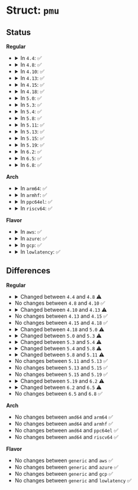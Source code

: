 # Struct: <code>pmu</code>

## Status
<b>Regular</b>
<ul>
<li>
<details>
<summary>In <code>4.4</code>: ✅</summary>

```c
struct pmu {
    struct list_head entry;
    struct module *module;
    struct device *dev;
    const struct attribute_group **attr_groups;
    const char *name;
    int type;
    int capabilities;
    int *pmu_disable_count;
    struct perf_cpu_context *pmu_cpu_context;
    atomic_t exclusive_cnt;
    int task_ctx_nr;
    int hrtimer_interval_ms;
    void (*pmu_enable)(struct pmu *);
    void (*pmu_disable)(struct pmu *);
    int (*event_init)(struct perf_event *);
    void (*event_mapped)(struct perf_event *);
    void (*event_unmapped)(struct perf_event *);
    int (*add)(struct perf_event *, int);
    void (*del)(struct perf_event *, int);
    void (*start)(struct perf_event *, int);
    void (*stop)(struct perf_event *, int);
    void (*read)(struct perf_event *);
    void (*start_txn)(struct pmu *, unsigned int);
    int (*commit_txn)(struct pmu *);
    void (*cancel_txn)(struct pmu *);
    int (*event_idx)(struct perf_event *);
    void (*sched_task)(struct perf_event_context *, bool);
    size_t task_ctx_size;
    u64 (*count)(struct perf_event *);
    void * (*setup_aux)(int, void **, int, bool);
    void (*free_aux)(void *);
    int (*filter_match)(struct perf_event *);
};
```
</details>
</li>
<li>
<details>
<summary>In <code>4.8</code>: ✅</summary>

```c
struct pmu {
    struct list_head entry;
    struct module *module;
    struct device *dev;
    const struct attribute_group **attr_groups;
    const char *name;
    int type;
    int capabilities;
    int *pmu_disable_count;
    struct perf_cpu_context *pmu_cpu_context;
    atomic_t exclusive_cnt;
    int task_ctx_nr;
    int hrtimer_interval_ms;
    unsigned int nr_addr_filters;
    void (*pmu_enable)(struct pmu *);
    void (*pmu_disable)(struct pmu *);
    int (*event_init)(struct perf_event *);
    void (*event_mapped)(struct perf_event *);
    void (*event_unmapped)(struct perf_event *);
    int (*add)(struct perf_event *, int);
    void (*del)(struct perf_event *, int);
    void (*start)(struct perf_event *, int);
    void (*stop)(struct perf_event *, int);
    void (*read)(struct perf_event *);
    void (*start_txn)(struct pmu *, unsigned int);
    int (*commit_txn)(struct pmu *);
    void (*cancel_txn)(struct pmu *);
    int (*event_idx)(struct perf_event *);
    void (*sched_task)(struct perf_event_context *, bool);
    size_t task_ctx_size;
    u64 (*count)(struct perf_event *);
    void * (*setup_aux)(int, void **, int, bool);
    void (*free_aux)(void *);
    int (*addr_filters_validate)(struct list_head *);
    void (*addr_filters_sync)(struct perf_event *);
    int (*filter_match)(struct perf_event *);
};
```
</details>
</li>
<li>
<details>
<summary>In <code>4.10</code>: ✅</summary>

```c
struct pmu {
    struct list_head entry;
    struct module *module;
    struct device *dev;
    const struct attribute_group **attr_groups;
    const char *name;
    int type;
    int capabilities;
    int *pmu_disable_count;
    struct perf_cpu_context *pmu_cpu_context;
    atomic_t exclusive_cnt;
    int task_ctx_nr;
    int hrtimer_interval_ms;
    unsigned int nr_addr_filters;
    void (*pmu_enable)(struct pmu *);
    void (*pmu_disable)(struct pmu *);
    int (*event_init)(struct perf_event *);
    void (*event_mapped)(struct perf_event *);
    void (*event_unmapped)(struct perf_event *);
    int (*add)(struct perf_event *, int);
    void (*del)(struct perf_event *, int);
    void (*start)(struct perf_event *, int);
    void (*stop)(struct perf_event *, int);
    void (*read)(struct perf_event *);
    void (*start_txn)(struct pmu *, unsigned int);
    int (*commit_txn)(struct pmu *);
    void (*cancel_txn)(struct pmu *);
    int (*event_idx)(struct perf_event *);
    void (*sched_task)(struct perf_event_context *, bool);
    size_t task_ctx_size;
    u64 (*count)(struct perf_event *);
    void * (*setup_aux)(int, void **, int, bool);
    void (*free_aux)(void *);
    int (*addr_filters_validate)(struct list_head *);
    void (*addr_filters_sync)(struct perf_event *);
    int (*filter_match)(struct perf_event *);
};
```
</details>
</li>
<li>
<details>
<summary>In <code>4.13</code>: ✅</summary>

```c
struct pmu {
    struct list_head entry;
    struct module *module;
    struct device *dev;
    const struct attribute_group **attr_groups;
    const char *name;
    int type;
    int capabilities;
    int *pmu_disable_count;
    struct perf_cpu_context *pmu_cpu_context;
    atomic_t exclusive_cnt;
    int task_ctx_nr;
    int hrtimer_interval_ms;
    unsigned int nr_addr_filters;
    void (*pmu_enable)(struct pmu *);
    void (*pmu_disable)(struct pmu *);
    int (*event_init)(struct perf_event *);
    void (*event_mapped)(struct perf_event *, struct mm_struct *);
    void (*event_unmapped)(struct perf_event *, struct mm_struct *);
    int (*add)(struct perf_event *, int);
    void (*del)(struct perf_event *, int);
    void (*start)(struct perf_event *, int);
    void (*stop)(struct perf_event *, int);
    void (*read)(struct perf_event *);
    void (*start_txn)(struct pmu *, unsigned int);
    int (*commit_txn)(struct pmu *);
    void (*cancel_txn)(struct pmu *);
    int (*event_idx)(struct perf_event *);
    void (*sched_task)(struct perf_event_context *, bool);
    size_t task_ctx_size;
    void * (*setup_aux)(int, void **, int, bool);
    void (*free_aux)(void *);
    int (*addr_filters_validate)(struct list_head *);
    void (*addr_filters_sync)(struct perf_event *);
    int (*filter_match)(struct perf_event *);
};
```
</details>
</li>
<li>
<details>
<summary>In <code>4.15</code>: ✅</summary>

```c
struct pmu {
    struct list_head entry;
    struct module *module;
    struct device *dev;
    const struct attribute_group **attr_groups;
    const char *name;
    int type;
    int capabilities;
    int *pmu_disable_count;
    struct perf_cpu_context *pmu_cpu_context;
    atomic_t exclusive_cnt;
    int task_ctx_nr;
    int hrtimer_interval_ms;
    unsigned int nr_addr_filters;
    void (*pmu_enable)(struct pmu *);
    void (*pmu_disable)(struct pmu *);
    int (*event_init)(struct perf_event *);
    void (*event_mapped)(struct perf_event *, struct mm_struct *);
    void (*event_unmapped)(struct perf_event *, struct mm_struct *);
    int (*add)(struct perf_event *, int);
    void (*del)(struct perf_event *, int);
    void (*start)(struct perf_event *, int);
    void (*stop)(struct perf_event *, int);
    void (*read)(struct perf_event *);
    void (*start_txn)(struct pmu *, unsigned int);
    int (*commit_txn)(struct pmu *);
    void (*cancel_txn)(struct pmu *);
    int (*event_idx)(struct perf_event *);
    void (*sched_task)(struct perf_event_context *, bool);
    size_t task_ctx_size;
    void * (*setup_aux)(int, void **, int, bool);
    void (*free_aux)(void *);
    int (*addr_filters_validate)(struct list_head *);
    void (*addr_filters_sync)(struct perf_event *);
    int (*filter_match)(struct perf_event *);
};
```
</details>
</li>
<li>
<details>
<summary>In <code>4.18</code>: ✅</summary>

```c
struct pmu {
    struct list_head entry;
    struct module *module;
    struct device *dev;
    const struct attribute_group **attr_groups;
    const char *name;
    int type;
    int capabilities;
    int *pmu_disable_count;
    struct perf_cpu_context *pmu_cpu_context;
    atomic_t exclusive_cnt;
    int task_ctx_nr;
    int hrtimer_interval_ms;
    unsigned int nr_addr_filters;
    void (*pmu_enable)(struct pmu *);
    void (*pmu_disable)(struct pmu *);
    int (*event_init)(struct perf_event *);
    void (*event_mapped)(struct perf_event *, struct mm_struct *);
    void (*event_unmapped)(struct perf_event *, struct mm_struct *);
    int (*add)(struct perf_event *, int);
    void (*del)(struct perf_event *, int);
    void (*start)(struct perf_event *, int);
    void (*stop)(struct perf_event *, int);
    void (*read)(struct perf_event *);
    void (*start_txn)(struct pmu *, unsigned int);
    int (*commit_txn)(struct pmu *);
    void (*cancel_txn)(struct pmu *);
    int (*event_idx)(struct perf_event *);
    void (*sched_task)(struct perf_event_context *, bool);
    size_t task_ctx_size;
    void * (*setup_aux)(int, void **, int, bool);
    void (*free_aux)(void *);
    int (*addr_filters_validate)(struct list_head *);
    void (*addr_filters_sync)(struct perf_event *);
    int (*filter_match)(struct perf_event *);
};
```
</details>
</li>
<li>
<details>
<summary>In <code>5.0</code>: ✅</summary>

```c
struct pmu {
    struct list_head entry;
    struct module *module;
    struct device *dev;
    const struct attribute_group **attr_groups;
    const char *name;
    int type;
    int capabilities;
    int *pmu_disable_count;
    struct perf_cpu_context *pmu_cpu_context;
    atomic_t exclusive_cnt;
    int task_ctx_nr;
    int hrtimer_interval_ms;
    unsigned int nr_addr_filters;
    void (*pmu_enable)(struct pmu *);
    void (*pmu_disable)(struct pmu *);
    int (*event_init)(struct perf_event *);
    void (*event_mapped)(struct perf_event *, struct mm_struct *);
    void (*event_unmapped)(struct perf_event *, struct mm_struct *);
    int (*add)(struct perf_event *, int);
    void (*del)(struct perf_event *, int);
    void (*start)(struct perf_event *, int);
    void (*stop)(struct perf_event *, int);
    void (*read)(struct perf_event *);
    void (*start_txn)(struct pmu *, unsigned int);
    int (*commit_txn)(struct pmu *);
    void (*cancel_txn)(struct pmu *);
    int (*event_idx)(struct perf_event *);
    void (*sched_task)(struct perf_event_context *, bool);
    size_t task_ctx_size;
    void * (*setup_aux)(int, void **, int, bool);
    void (*free_aux)(void *);
    int (*addr_filters_validate)(struct list_head *);
    void (*addr_filters_sync)(struct perf_event *);
    int (*filter_match)(struct perf_event *);
    int (*check_period)(struct perf_event *, u64);
};
```
</details>
</li>
<li>
<details>
<summary>In <code>5.3</code>: ✅</summary>

```c
struct pmu {
    struct list_head entry;
    struct module *module;
    struct device *dev;
    const struct attribute_group **attr_groups;
    const struct attribute_group **attr_update;
    const char *name;
    int type;
    int capabilities;
    int *pmu_disable_count;
    struct perf_cpu_context *pmu_cpu_context;
    atomic_t exclusive_cnt;
    int task_ctx_nr;
    int hrtimer_interval_ms;
    unsigned int nr_addr_filters;
    void (*pmu_enable)(struct pmu *);
    void (*pmu_disable)(struct pmu *);
    int (*event_init)(struct perf_event *);
    void (*event_mapped)(struct perf_event *, struct mm_struct *);
    void (*event_unmapped)(struct perf_event *, struct mm_struct *);
    int (*add)(struct perf_event *, int);
    void (*del)(struct perf_event *, int);
    void (*start)(struct perf_event *, int);
    void (*stop)(struct perf_event *, int);
    void (*read)(struct perf_event *);
    void (*start_txn)(struct pmu *, unsigned int);
    int (*commit_txn)(struct pmu *);
    void (*cancel_txn)(struct pmu *);
    int (*event_idx)(struct perf_event *);
    void (*sched_task)(struct perf_event_context *, bool);
    size_t task_ctx_size;
    void * (*setup_aux)(struct perf_event *, void **, int, bool);
    void (*free_aux)(void *);
    int (*addr_filters_validate)(struct list_head *);
    void (*addr_filters_sync)(struct perf_event *);
    int (*filter_match)(struct perf_event *);
    int (*check_period)(struct perf_event *, u64);
};
```
</details>
</li>
<li>
<details>
<summary>In <code>5.4</code>: ✅</summary>

```c
struct pmu {
    struct list_head entry;
    struct module *module;
    struct device *dev;
    const struct attribute_group **attr_groups;
    const struct attribute_group **attr_update;
    const char *name;
    int type;
    int capabilities;
    int *pmu_disable_count;
    struct perf_cpu_context *pmu_cpu_context;
    atomic_t exclusive_cnt;
    int task_ctx_nr;
    int hrtimer_interval_ms;
    unsigned int nr_addr_filters;
    void (*pmu_enable)(struct pmu *);
    void (*pmu_disable)(struct pmu *);
    int (*event_init)(struct perf_event *);
    void (*event_mapped)(struct perf_event *, struct mm_struct *);
    void (*event_unmapped)(struct perf_event *, struct mm_struct *);
    int (*add)(struct perf_event *, int);
    void (*del)(struct perf_event *, int);
    void (*start)(struct perf_event *, int);
    void (*stop)(struct perf_event *, int);
    void (*read)(struct perf_event *);
    void (*start_txn)(struct pmu *, unsigned int);
    int (*commit_txn)(struct pmu *);
    void (*cancel_txn)(struct pmu *);
    int (*event_idx)(struct perf_event *);
    void (*sched_task)(struct perf_event_context *, bool);
    size_t task_ctx_size;
    void * (*setup_aux)(struct perf_event *, void **, int, bool);
    void (*free_aux)(void *);
    int (*addr_filters_validate)(struct list_head *);
    void (*addr_filters_sync)(struct perf_event *);
    int (*aux_output_match)(struct perf_event *);
    int (*filter_match)(struct perf_event *);
    int (*check_period)(struct perf_event *, u64);
};
```
</details>
</li>
<li>
<details>
<summary>In <code>5.8</code>: ✅</summary>

```c
struct pmu {
    struct list_head entry;
    struct module *module;
    struct device *dev;
    const struct attribute_group **attr_groups;
    const struct attribute_group **attr_update;
    const char *name;
    int type;
    int capabilities;
    int *pmu_disable_count;
    struct perf_cpu_context *pmu_cpu_context;
    atomic_t exclusive_cnt;
    int task_ctx_nr;
    int hrtimer_interval_ms;
    unsigned int nr_addr_filters;
    void (*pmu_enable)(struct pmu *);
    void (*pmu_disable)(struct pmu *);
    int (*event_init)(struct perf_event *);
    void (*event_mapped)(struct perf_event *, struct mm_struct *);
    void (*event_unmapped)(struct perf_event *, struct mm_struct *);
    int (*add)(struct perf_event *, int);
    void (*del)(struct perf_event *, int);
    void (*start)(struct perf_event *, int);
    void (*stop)(struct perf_event *, int);
    void (*read)(struct perf_event *);
    void (*start_txn)(struct pmu *, unsigned int);
    int (*commit_txn)(struct pmu *);
    void (*cancel_txn)(struct pmu *);
    int (*event_idx)(struct perf_event *);
    void (*sched_task)(struct perf_event_context *, bool);
    size_t task_ctx_size;
    void (*swap_task_ctx)(struct perf_event_context *, struct perf_event_context *);
    void * (*setup_aux)(struct perf_event *, void **, int, bool);
    void (*free_aux)(void *);
    long int (*snapshot_aux)(struct perf_event *, struct perf_output_handle *, long unsigned int);
    int (*addr_filters_validate)(struct list_head *);
    void (*addr_filters_sync)(struct perf_event *);
    int (*aux_output_match)(struct perf_event *);
    int (*filter_match)(struct perf_event *);
    int (*check_period)(struct perf_event *, u64);
};
```
</details>
</li>
<li>
<details>
<summary>In <code>5.11</code>: ✅</summary>

```c
struct pmu {
    struct list_head entry;
    struct module *module;
    struct device *dev;
    const struct attribute_group **attr_groups;
    const struct attribute_group **attr_update;
    const char *name;
    int type;
    int capabilities;
    int *pmu_disable_count;
    struct perf_cpu_context *pmu_cpu_context;
    atomic_t exclusive_cnt;
    int task_ctx_nr;
    int hrtimer_interval_ms;
    unsigned int nr_addr_filters;
    void (*pmu_enable)(struct pmu *);
    void (*pmu_disable)(struct pmu *);
    int (*event_init)(struct perf_event *);
    void (*event_mapped)(struct perf_event *, struct mm_struct *);
    void (*event_unmapped)(struct perf_event *, struct mm_struct *);
    int (*add)(struct perf_event *, int);
    void (*del)(struct perf_event *, int);
    void (*start)(struct perf_event *, int);
    void (*stop)(struct perf_event *, int);
    void (*read)(struct perf_event *);
    void (*start_txn)(struct pmu *, unsigned int);
    int (*commit_txn)(struct pmu *);
    void (*cancel_txn)(struct pmu *);
    int (*event_idx)(struct perf_event *);
    void (*sched_task)(struct perf_event_context *, bool);
    struct kmem_cache *task_ctx_cache;
    void (*swap_task_ctx)(struct perf_event_context *, struct perf_event_context *);
    void * (*setup_aux)(struct perf_event *, void **, int, bool);
    void (*free_aux)(void *);
    long int (*snapshot_aux)(struct perf_event *, struct perf_output_handle *, long unsigned int);
    int (*addr_filters_validate)(struct list_head *);
    void (*addr_filters_sync)(struct perf_event *);
    int (*aux_output_match)(struct perf_event *);
    int (*filter_match)(struct perf_event *);
    int (*check_period)(struct perf_event *, u64);
};
```
</details>
</li>
<li>
<details>
<summary>In <code>5.13</code>: ✅</summary>

```c
struct pmu {
    struct list_head entry;
    struct module *module;
    struct device *dev;
    const struct attribute_group **attr_groups;
    const struct attribute_group **attr_update;
    const char *name;
    int type;
    int capabilities;
    int *pmu_disable_count;
    struct perf_cpu_context *pmu_cpu_context;
    atomic_t exclusive_cnt;
    int task_ctx_nr;
    int hrtimer_interval_ms;
    unsigned int nr_addr_filters;
    void (*pmu_enable)(struct pmu *);
    void (*pmu_disable)(struct pmu *);
    int (*event_init)(struct perf_event *);
    void (*event_mapped)(struct perf_event *, struct mm_struct *);
    void (*event_unmapped)(struct perf_event *, struct mm_struct *);
    int (*add)(struct perf_event *, int);
    void (*del)(struct perf_event *, int);
    void (*start)(struct perf_event *, int);
    void (*stop)(struct perf_event *, int);
    void (*read)(struct perf_event *);
    void (*start_txn)(struct pmu *, unsigned int);
    int (*commit_txn)(struct pmu *);
    void (*cancel_txn)(struct pmu *);
    int (*event_idx)(struct perf_event *);
    void (*sched_task)(struct perf_event_context *, bool);
    struct kmem_cache *task_ctx_cache;
    void (*swap_task_ctx)(struct perf_event_context *, struct perf_event_context *);
    void * (*setup_aux)(struct perf_event *, void **, int, bool);
    void (*free_aux)(void *);
    long int (*snapshot_aux)(struct perf_event *, struct perf_output_handle *, long unsigned int);
    int (*addr_filters_validate)(struct list_head *);
    void (*addr_filters_sync)(struct perf_event *);
    int (*aux_output_match)(struct perf_event *);
    int (*filter_match)(struct perf_event *);
    int (*check_period)(struct perf_event *, u64);
};
```
</details>
</li>
<li>
<details>
<summary>In <code>5.15</code>: ✅</summary>

```c
struct pmu {
    struct list_head entry;
    struct module *module;
    struct device *dev;
    const struct attribute_group **attr_groups;
    const struct attribute_group **attr_update;
    const char *name;
    int type;
    int capabilities;
    int *pmu_disable_count;
    struct perf_cpu_context *pmu_cpu_context;
    atomic_t exclusive_cnt;
    int task_ctx_nr;
    int hrtimer_interval_ms;
    unsigned int nr_addr_filters;
    void (*pmu_enable)(struct pmu *);
    void (*pmu_disable)(struct pmu *);
    int (*event_init)(struct perf_event *);
    void (*event_mapped)(struct perf_event *, struct mm_struct *);
    void (*event_unmapped)(struct perf_event *, struct mm_struct *);
    int (*add)(struct perf_event *, int);
    void (*del)(struct perf_event *, int);
    void (*start)(struct perf_event *, int);
    void (*stop)(struct perf_event *, int);
    void (*read)(struct perf_event *);
    void (*start_txn)(struct pmu *, unsigned int);
    int (*commit_txn)(struct pmu *);
    void (*cancel_txn)(struct pmu *);
    int (*event_idx)(struct perf_event *);
    void (*sched_task)(struct perf_event_context *, bool);
    struct kmem_cache *task_ctx_cache;
    void (*swap_task_ctx)(struct perf_event_context *, struct perf_event_context *);
    void * (*setup_aux)(struct perf_event *, void **, int, bool);
    void (*free_aux)(void *);
    long int (*snapshot_aux)(struct perf_event *, struct perf_output_handle *, long unsigned int);
    int (*addr_filters_validate)(struct list_head *);
    void (*addr_filters_sync)(struct perf_event *);
    int (*aux_output_match)(struct perf_event *);
    int (*filter_match)(struct perf_event *);
    int (*check_period)(struct perf_event *, u64);
};
```
</details>
</li>
<li>
<details>
<summary>In <code>5.19</code>: ✅</summary>

```c
struct pmu {
    struct list_head entry;
    struct module *module;
    struct device *dev;
    const struct attribute_group **attr_groups;
    const struct attribute_group **attr_update;
    const char *name;
    int type;
    int capabilities;
    int *pmu_disable_count;
    struct perf_cpu_context *pmu_cpu_context;
    atomic_t exclusive_cnt;
    int task_ctx_nr;
    int hrtimer_interval_ms;
    unsigned int nr_addr_filters;
    void (*pmu_enable)(struct pmu *);
    void (*pmu_disable)(struct pmu *);
    int (*event_init)(struct perf_event *);
    void (*event_mapped)(struct perf_event *, struct mm_struct *);
    void (*event_unmapped)(struct perf_event *, struct mm_struct *);
    int (*add)(struct perf_event *, int);
    void (*del)(struct perf_event *, int);
    void (*start)(struct perf_event *, int);
    void (*stop)(struct perf_event *, int);
    void (*read)(struct perf_event *);
    void (*start_txn)(struct pmu *, unsigned int);
    int (*commit_txn)(struct pmu *);
    void (*cancel_txn)(struct pmu *);
    int (*event_idx)(struct perf_event *);
    void (*sched_task)(struct perf_event_context *, bool);
    struct kmem_cache *task_ctx_cache;
    void (*swap_task_ctx)(struct perf_event_context *, struct perf_event_context *);
    void * (*setup_aux)(struct perf_event *, void **, int, bool);
    void (*free_aux)(void *);
    long int (*snapshot_aux)(struct perf_event *, struct perf_output_handle *, long unsigned int);
    int (*addr_filters_validate)(struct list_head *);
    void (*addr_filters_sync)(struct perf_event *);
    int (*aux_output_match)(struct perf_event *);
    int (*filter_match)(struct perf_event *);
    int (*check_period)(struct perf_event *, u64);
};
```
</details>
</li>
<li>
<details>
<summary>In <code>6.2</code>: ✅</summary>

```c
struct pmu {
    struct list_head entry;
    struct module *module;
    struct device *dev;
    const struct attribute_group **attr_groups;
    const struct attribute_group **attr_update;
    const char *name;
    int type;
    int capabilities;
    int *pmu_disable_count;
    struct perf_cpu_pmu_context *cpu_pmu_context;
    atomic_t exclusive_cnt;
    int task_ctx_nr;
    int hrtimer_interval_ms;
    unsigned int nr_addr_filters;
    void (*pmu_enable)(struct pmu *);
    void (*pmu_disable)(struct pmu *);
    int (*event_init)(struct perf_event *);
    void (*event_mapped)(struct perf_event *, struct mm_struct *);
    void (*event_unmapped)(struct perf_event *, struct mm_struct *);
    int (*add)(struct perf_event *, int);
    void (*del)(struct perf_event *, int);
    void (*start)(struct perf_event *, int);
    void (*stop)(struct perf_event *, int);
    void (*read)(struct perf_event *);
    void (*start_txn)(struct pmu *, unsigned int);
    int (*commit_txn)(struct pmu *);
    void (*cancel_txn)(struct pmu *);
    int (*event_idx)(struct perf_event *);
    void (*sched_task)(struct perf_event_pmu_context *, bool);
    struct kmem_cache *task_ctx_cache;
    void (*swap_task_ctx)(struct perf_event_pmu_context *, struct perf_event_pmu_context *);
    void * (*setup_aux)(struct perf_event *, void **, int, bool);
    void (*free_aux)(void *);
    long int (*snapshot_aux)(struct perf_event *, struct perf_output_handle *, long unsigned int);
    int (*addr_filters_validate)(struct list_head *);
    void (*addr_filters_sync)(struct perf_event *);
    int (*aux_output_match)(struct perf_event *);
    bool (*filter)(struct pmu *, int);
    int (*check_period)(struct perf_event *, u64);
};
```
</details>
</li>
<li>
<details>
<summary>In <code>6.5</code>: ✅</summary>

```c
struct pmu {
    struct list_head entry;
    struct module *module;
    struct device *dev;
    struct device *parent;
    const struct attribute_group **attr_groups;
    const struct attribute_group **attr_update;
    const char *name;
    int type;
    int capabilities;
    int *pmu_disable_count;
    struct perf_cpu_pmu_context *cpu_pmu_context;
    atomic_t exclusive_cnt;
    int task_ctx_nr;
    int hrtimer_interval_ms;
    unsigned int nr_addr_filters;
    void (*pmu_enable)(struct pmu *);
    void (*pmu_disable)(struct pmu *);
    int (*event_init)(struct perf_event *);
    void (*event_mapped)(struct perf_event *, struct mm_struct *);
    void (*event_unmapped)(struct perf_event *, struct mm_struct *);
    int (*add)(struct perf_event *, int);
    void (*del)(struct perf_event *, int);
    void (*start)(struct perf_event *, int);
    void (*stop)(struct perf_event *, int);
    void (*read)(struct perf_event *);
    void (*start_txn)(struct pmu *, unsigned int);
    int (*commit_txn)(struct pmu *);
    void (*cancel_txn)(struct pmu *);
    int (*event_idx)(struct perf_event *);
    void (*sched_task)(struct perf_event_pmu_context *, bool);
    struct kmem_cache *task_ctx_cache;
    void (*swap_task_ctx)(struct perf_event_pmu_context *, struct perf_event_pmu_context *);
    void * (*setup_aux)(struct perf_event *, void **, int, bool);
    void (*free_aux)(void *);
    long int (*snapshot_aux)(struct perf_event *, struct perf_output_handle *, long unsigned int);
    int (*addr_filters_validate)(struct list_head *);
    void (*addr_filters_sync)(struct perf_event *);
    int (*aux_output_match)(struct perf_event *);
    bool (*filter)(struct pmu *, int);
    int (*check_period)(struct perf_event *, u64);
};
```
</details>
</li>
<li>
<details>
<summary>In <code>6.8</code>: ✅</summary>

```c
struct pmu {
    struct list_head entry;
    struct module *module;
    struct device *dev;
    struct device *parent;
    const struct attribute_group **attr_groups;
    const struct attribute_group **attr_update;
    const char *name;
    int type;
    int capabilities;
    int *pmu_disable_count;
    struct perf_cpu_pmu_context *cpu_pmu_context;
    atomic_t exclusive_cnt;
    int task_ctx_nr;
    int hrtimer_interval_ms;
    unsigned int nr_addr_filters;
    void (*pmu_enable)(struct pmu *);
    void (*pmu_disable)(struct pmu *);
    int (*event_init)(struct perf_event *);
    void (*event_mapped)(struct perf_event *, struct mm_struct *);
    void (*event_unmapped)(struct perf_event *, struct mm_struct *);
    int (*add)(struct perf_event *, int);
    void (*del)(struct perf_event *, int);
    void (*start)(struct perf_event *, int);
    void (*stop)(struct perf_event *, int);
    void (*read)(struct perf_event *);
    void (*start_txn)(struct pmu *, unsigned int);
    int (*commit_txn)(struct pmu *);
    void (*cancel_txn)(struct pmu *);
    int (*event_idx)(struct perf_event *);
    void (*sched_task)(struct perf_event_pmu_context *, bool);
    struct kmem_cache *task_ctx_cache;
    void (*swap_task_ctx)(struct perf_event_pmu_context *, struct perf_event_pmu_context *);
    void * (*setup_aux)(struct perf_event *, void **, int, bool);
    void (*free_aux)(void *);
    long int (*snapshot_aux)(struct perf_event *, struct perf_output_handle *, long unsigned int);
    int (*addr_filters_validate)(struct list_head *);
    void (*addr_filters_sync)(struct perf_event *);
    int (*aux_output_match)(struct perf_event *);
    bool (*filter)(struct pmu *, int);
    int (*check_period)(struct perf_event *, u64);
};
```
</details>
</li>
</ul>
<b>Arch</b>
<ul>
<li>
<details>
<summary>In <code>arm64</code>: ✅</summary>

```c
struct pmu {
    struct list_head entry;
    struct module *module;
    struct device *dev;
    const struct attribute_group **attr_groups;
    const struct attribute_group **attr_update;
    const char *name;
    int type;
    int capabilities;
    int *pmu_disable_count;
    struct perf_cpu_context *pmu_cpu_context;
    atomic_t exclusive_cnt;
    int task_ctx_nr;
    int hrtimer_interval_ms;
    unsigned int nr_addr_filters;
    void (*pmu_enable)(struct pmu *);
    void (*pmu_disable)(struct pmu *);
    int (*event_init)(struct perf_event *);
    void (*event_mapped)(struct perf_event *, struct mm_struct *);
    void (*event_unmapped)(struct perf_event *, struct mm_struct *);
    int (*add)(struct perf_event *, int);
    void (*del)(struct perf_event *, int);
    void (*start)(struct perf_event *, int);
    void (*stop)(struct perf_event *, int);
    void (*read)(struct perf_event *);
    void (*start_txn)(struct pmu *, unsigned int);
    int (*commit_txn)(struct pmu *);
    void (*cancel_txn)(struct pmu *);
    int (*event_idx)(struct perf_event *);
    void (*sched_task)(struct perf_event_context *, bool);
    size_t task_ctx_size;
    void * (*setup_aux)(struct perf_event *, void **, int, bool);
    void (*free_aux)(void *);
    int (*addr_filters_validate)(struct list_head *);
    void (*addr_filters_sync)(struct perf_event *);
    int (*aux_output_match)(struct perf_event *);
    int (*filter_match)(struct perf_event *);
    int (*check_period)(struct perf_event *, u64);
};
```
</details>
</li>
<li>
<details>
<summary>In <code>armhf</code>: ✅</summary>

```c
struct pmu {
    struct list_head entry;
    struct module *module;
    struct device *dev;
    const struct attribute_group **attr_groups;
    const struct attribute_group **attr_update;
    const char *name;
    int type;
    int capabilities;
    int *pmu_disable_count;
    struct perf_cpu_context *pmu_cpu_context;
    atomic_t exclusive_cnt;
    int task_ctx_nr;
    int hrtimer_interval_ms;
    unsigned int nr_addr_filters;
    void (*pmu_enable)(struct pmu *);
    void (*pmu_disable)(struct pmu *);
    int (*event_init)(struct perf_event *);
    void (*event_mapped)(struct perf_event *, struct mm_struct *);
    void (*event_unmapped)(struct perf_event *, struct mm_struct *);
    int (*add)(struct perf_event *, int);
    void (*del)(struct perf_event *, int);
    void (*start)(struct perf_event *, int);
    void (*stop)(struct perf_event *, int);
    void (*read)(struct perf_event *);
    void (*start_txn)(struct pmu *, unsigned int);
    int (*commit_txn)(struct pmu *);
    void (*cancel_txn)(struct pmu *);
    int (*event_idx)(struct perf_event *);
    void (*sched_task)(struct perf_event_context *, bool);
    size_t task_ctx_size;
    void * (*setup_aux)(struct perf_event *, void **, int, bool);
    void (*free_aux)(void *);
    int (*addr_filters_validate)(struct list_head *);
    void (*addr_filters_sync)(struct perf_event *);
    int (*aux_output_match)(struct perf_event *);
    int (*filter_match)(struct perf_event *);
    int (*check_period)(struct perf_event *, u64);
};
```
</details>
</li>
<li>
<details>
<summary>In <code>ppc64el</code>: ✅</summary>

```c
struct pmu {
    struct list_head entry;
    struct module *module;
    struct device *dev;
    const struct attribute_group **attr_groups;
    const struct attribute_group **attr_update;
    const char *name;
    int type;
    int capabilities;
    int *pmu_disable_count;
    struct perf_cpu_context *pmu_cpu_context;
    atomic_t exclusive_cnt;
    int task_ctx_nr;
    int hrtimer_interval_ms;
    unsigned int nr_addr_filters;
    void (*pmu_enable)(struct pmu *);
    void (*pmu_disable)(struct pmu *);
    int (*event_init)(struct perf_event *);
    void (*event_mapped)(struct perf_event *, struct mm_struct *);
    void (*event_unmapped)(struct perf_event *, struct mm_struct *);
    int (*add)(struct perf_event *, int);
    void (*del)(struct perf_event *, int);
    void (*start)(struct perf_event *, int);
    void (*stop)(struct perf_event *, int);
    void (*read)(struct perf_event *);
    void (*start_txn)(struct pmu *, unsigned int);
    int (*commit_txn)(struct pmu *);
    void (*cancel_txn)(struct pmu *);
    int (*event_idx)(struct perf_event *);
    void (*sched_task)(struct perf_event_context *, bool);
    size_t task_ctx_size;
    void * (*setup_aux)(struct perf_event *, void **, int, bool);
    void (*free_aux)(void *);
    int (*addr_filters_validate)(struct list_head *);
    void (*addr_filters_sync)(struct perf_event *);
    int (*aux_output_match)(struct perf_event *);
    int (*filter_match)(struct perf_event *);
    int (*check_period)(struct perf_event *, u64);
};
```
</details>
</li>
<li>
<details>
<summary>In <code>riscv64</code>: ✅</summary>

```c
struct pmu {
    struct list_head entry;
    struct module *module;
    struct device *dev;
    const struct attribute_group **attr_groups;
    const struct attribute_group **attr_update;
    const char *name;
    int type;
    int capabilities;
    int *pmu_disable_count;
    struct perf_cpu_context *pmu_cpu_context;
    atomic_t exclusive_cnt;
    int task_ctx_nr;
    int hrtimer_interval_ms;
    unsigned int nr_addr_filters;
    void (*pmu_enable)(struct pmu *);
    void (*pmu_disable)(struct pmu *);
    int (*event_init)(struct perf_event *);
    void (*event_mapped)(struct perf_event *, struct mm_struct *);
    void (*event_unmapped)(struct perf_event *, struct mm_struct *);
    int (*add)(struct perf_event *, int);
    void (*del)(struct perf_event *, int);
    void (*start)(struct perf_event *, int);
    void (*stop)(struct perf_event *, int);
    void (*read)(struct perf_event *);
    void (*start_txn)(struct pmu *, unsigned int);
    int (*commit_txn)(struct pmu *);
    void (*cancel_txn)(struct pmu *);
    int (*event_idx)(struct perf_event *);
    void (*sched_task)(struct perf_event_context *, bool);
    size_t task_ctx_size;
    void * (*setup_aux)(struct perf_event *, void **, int, bool);
    void (*free_aux)(void *);
    int (*addr_filters_validate)(struct list_head *);
    void (*addr_filters_sync)(struct perf_event *);
    int (*aux_output_match)(struct perf_event *);
    int (*filter_match)(struct perf_event *);
    int (*check_period)(struct perf_event *, u64);
};
```
</details>
</li>
</ul>
<b>Flavor</b>
<ul>
<li>
<details>
<summary>In <code>aws</code>: ✅</summary>

```c
struct pmu {
    struct list_head entry;
    struct module *module;
    struct device *dev;
    const struct attribute_group **attr_groups;
    const struct attribute_group **attr_update;
    const char *name;
    int type;
    int capabilities;
    int *pmu_disable_count;
    struct perf_cpu_context *pmu_cpu_context;
    atomic_t exclusive_cnt;
    int task_ctx_nr;
    int hrtimer_interval_ms;
    unsigned int nr_addr_filters;
    void (*pmu_enable)(struct pmu *);
    void (*pmu_disable)(struct pmu *);
    int (*event_init)(struct perf_event *);
    void (*event_mapped)(struct perf_event *, struct mm_struct *);
    void (*event_unmapped)(struct perf_event *, struct mm_struct *);
    int (*add)(struct perf_event *, int);
    void (*del)(struct perf_event *, int);
    void (*start)(struct perf_event *, int);
    void (*stop)(struct perf_event *, int);
    void (*read)(struct perf_event *);
    void (*start_txn)(struct pmu *, unsigned int);
    int (*commit_txn)(struct pmu *);
    void (*cancel_txn)(struct pmu *);
    int (*event_idx)(struct perf_event *);
    void (*sched_task)(struct perf_event_context *, bool);
    size_t task_ctx_size;
    void * (*setup_aux)(struct perf_event *, void **, int, bool);
    void (*free_aux)(void *);
    int (*addr_filters_validate)(struct list_head *);
    void (*addr_filters_sync)(struct perf_event *);
    int (*aux_output_match)(struct perf_event *);
    int (*filter_match)(struct perf_event *);
    int (*check_period)(struct perf_event *, u64);
};
```
</details>
</li>
<li>
<details>
<summary>In <code>azure</code>: ✅</summary>

```c
struct pmu {
    struct list_head entry;
    struct module *module;
    struct device *dev;
    const struct attribute_group **attr_groups;
    const struct attribute_group **attr_update;
    const char *name;
    int type;
    int capabilities;
    int *pmu_disable_count;
    struct perf_cpu_context *pmu_cpu_context;
    atomic_t exclusive_cnt;
    int task_ctx_nr;
    int hrtimer_interval_ms;
    unsigned int nr_addr_filters;
    void (*pmu_enable)(struct pmu *);
    void (*pmu_disable)(struct pmu *);
    int (*event_init)(struct perf_event *);
    void (*event_mapped)(struct perf_event *, struct mm_struct *);
    void (*event_unmapped)(struct perf_event *, struct mm_struct *);
    int (*add)(struct perf_event *, int);
    void (*del)(struct perf_event *, int);
    void (*start)(struct perf_event *, int);
    void (*stop)(struct perf_event *, int);
    void (*read)(struct perf_event *);
    void (*start_txn)(struct pmu *, unsigned int);
    int (*commit_txn)(struct pmu *);
    void (*cancel_txn)(struct pmu *);
    int (*event_idx)(struct perf_event *);
    void (*sched_task)(struct perf_event_context *, bool);
    size_t task_ctx_size;
    void * (*setup_aux)(struct perf_event *, void **, int, bool);
    void (*free_aux)(void *);
    int (*addr_filters_validate)(struct list_head *);
    void (*addr_filters_sync)(struct perf_event *);
    int (*aux_output_match)(struct perf_event *);
    int (*filter_match)(struct perf_event *);
    int (*check_period)(struct perf_event *, u64);
};
```
</details>
</li>
<li>
<details>
<summary>In <code>gcp</code>: ✅</summary>

```c
struct pmu {
    struct list_head entry;
    struct module *module;
    struct device *dev;
    const struct attribute_group **attr_groups;
    const struct attribute_group **attr_update;
    const char *name;
    int type;
    int capabilities;
    int *pmu_disable_count;
    struct perf_cpu_context *pmu_cpu_context;
    atomic_t exclusive_cnt;
    int task_ctx_nr;
    int hrtimer_interval_ms;
    unsigned int nr_addr_filters;
    void (*pmu_enable)(struct pmu *);
    void (*pmu_disable)(struct pmu *);
    int (*event_init)(struct perf_event *);
    void (*event_mapped)(struct perf_event *, struct mm_struct *);
    void (*event_unmapped)(struct perf_event *, struct mm_struct *);
    int (*add)(struct perf_event *, int);
    void (*del)(struct perf_event *, int);
    void (*start)(struct perf_event *, int);
    void (*stop)(struct perf_event *, int);
    void (*read)(struct perf_event *);
    void (*start_txn)(struct pmu *, unsigned int);
    int (*commit_txn)(struct pmu *);
    void (*cancel_txn)(struct pmu *);
    int (*event_idx)(struct perf_event *);
    void (*sched_task)(struct perf_event_context *, bool);
    size_t task_ctx_size;
    void * (*setup_aux)(struct perf_event *, void **, int, bool);
    void (*free_aux)(void *);
    int (*addr_filters_validate)(struct list_head *);
    void (*addr_filters_sync)(struct perf_event *);
    int (*aux_output_match)(struct perf_event *);
    int (*filter_match)(struct perf_event *);
    int (*check_period)(struct perf_event *, u64);
};
```
</details>
</li>
<li>
<details>
<summary>In <code>lowlatency</code>: ✅</summary>

```c
struct pmu {
    struct list_head entry;
    struct module *module;
    struct device *dev;
    const struct attribute_group **attr_groups;
    const struct attribute_group **attr_update;
    const char *name;
    int type;
    int capabilities;
    int *pmu_disable_count;
    struct perf_cpu_context *pmu_cpu_context;
    atomic_t exclusive_cnt;
    int task_ctx_nr;
    int hrtimer_interval_ms;
    unsigned int nr_addr_filters;
    void (*pmu_enable)(struct pmu *);
    void (*pmu_disable)(struct pmu *);
    int (*event_init)(struct perf_event *);
    void (*event_mapped)(struct perf_event *, struct mm_struct *);
    void (*event_unmapped)(struct perf_event *, struct mm_struct *);
    int (*add)(struct perf_event *, int);
    void (*del)(struct perf_event *, int);
    void (*start)(struct perf_event *, int);
    void (*stop)(struct perf_event *, int);
    void (*read)(struct perf_event *);
    void (*start_txn)(struct pmu *, unsigned int);
    int (*commit_txn)(struct pmu *);
    void (*cancel_txn)(struct pmu *);
    int (*event_idx)(struct perf_event *);
    void (*sched_task)(struct perf_event_context *, bool);
    size_t task_ctx_size;
    void * (*setup_aux)(struct perf_event *, void **, int, bool);
    void (*free_aux)(void *);
    int (*addr_filters_validate)(struct list_head *);
    void (*addr_filters_sync)(struct perf_event *);
    int (*aux_output_match)(struct perf_event *);
    int (*filter_match)(struct perf_event *);
    int (*check_period)(struct perf_event *, u64);
};
```
</details>
</li>
</ul>

## Differences
<b>Regular</b>
<ul>
<li>
<details>
<summary>Changed between <code>4.4</code> and <code>4.8</code> ⚠️</summary>
<ul>
<li>
<b>Field added. </b>
<code>unsigned int nr_addr_filters</code>
</li>
<li>
<b>Field added. </b>
<code>int (*addr_filters_validate)(struct list_head *)</code>
</li>
<li>
<b>Field added. </b>
<code>void (*addr_filters_sync)(struct perf_event *)</code>
</li>
</ul>
</details>
</li>
<li>
No changes between <code>4.8</code> and <code>4.10</code> ✅
</li>
<li>
<details>
<summary>Changed between <code>4.10</code> and <code>4.13</code> ⚠️</summary>
<ul>
<li>
<b>Field removed. </b>
<code>u64 (*count)(struct perf_event *)</code>
</li>
<li>
<b>Field type changed. </b>
<code>void (*event_mapped)(struct perf_event *)</code> ➡️ <code>void (*event_mapped)(struct perf_event *, struct mm_struct *)</code>
</li>
<li>
<b>Field type changed. </b>
<code>void (*event_unmapped)(struct perf_event *)</code> ➡️ <code>void (*event_unmapped)(struct perf_event *, struct mm_struct *)</code>
</li>
</ul>
</details>
</li>
<li>
No changes between <code>4.13</code> and <code>4.15</code> ✅
</li>
<li>
No changes between <code>4.15</code> and <code>4.18</code> ✅
</li>
<li>
<details>
<summary>Changed between <code>4.18</code> and <code>5.0</code> ⚠️</summary>
<ul>
<li>
<b>Field added. </b>
<code>int (*check_period)(struct perf_event *, u64)</code>
</li>
</ul>
</details>
</li>
<li>
<details>
<summary>Changed between <code>5.0</code> and <code>5.3</code> ⚠️</summary>
<ul>
<li>
<b>Field added. </b>
<code>const struct attribute_group **attr_update</code>
</li>
<li>
<b>Field type changed. </b>
<code>void * (*setup_aux)(int, void **, int, bool)</code> ➡️ <code>void * (*setup_aux)(struct perf_event *, void **, int, bool)</code>
</li>
</ul>
</details>
</li>
<li>
<details>
<summary>Changed between <code>5.3</code> and <code>5.4</code> ⚠️</summary>
<ul>
<li>
<b>Field added. </b>
<code>int (*aux_output_match)(struct perf_event *)</code>
</li>
</ul>
</details>
</li>
<li>
<details>
<summary>Changed between <code>5.4</code> and <code>5.8</code> ⚠️</summary>
<ul>
<li>
<b>Field added. </b>
<code>void (*swap_task_ctx)(struct perf_event_context *, struct perf_event_context *)</code>
</li>
<li>
<b>Field added. </b>
<code>long int (*snapshot_aux)(struct perf_event *, struct perf_output_handle *, long unsigned int)</code>
</li>
</ul>
</details>
</li>
<li>
<details>
<summary>Changed between <code>5.8</code> and <code>5.11</code> ⚠️</summary>
<ul>
<li>
<b>Field added. </b>
<code>struct kmem_cache *task_ctx_cache</code>
</li>
<li>
<b>Field removed. </b>
<code>size_t task_ctx_size</code>
</li>
</ul>
</details>
</li>
<li>
No changes between <code>5.11</code> and <code>5.13</code> ✅
</li>
<li>
No changes between <code>5.13</code> and <code>5.15</code> ✅
</li>
<li>
No changes between <code>5.15</code> and <code>5.19</code> ✅
</li>
<li>
<details>
<summary>Changed between <code>5.19</code> and <code>6.2</code> ⚠️</summary>
<ul>
<li>
<b>Field added. </b>
<code>struct perf_cpu_pmu_context *cpu_pmu_context</code>
</li>
<li>
<b>Field added. </b>
<code>bool (*filter)(struct pmu *, int)</code>
</li>
<li>
<b>Field removed. </b>
<code>struct perf_cpu_context *pmu_cpu_context</code>
</li>
<li>
<b>Field removed. </b>
<code>int (*filter_match)(struct perf_event *)</code>
</li>
<li>
<b>Field type changed. </b>
<code>void (*sched_task)(struct perf_event_context *, bool)</code> ➡️ <code>void (*sched_task)(struct perf_event_pmu_context *, bool)</code>
</li>
<li>
<b>Field type changed. </b>
<code>void (*swap_task_ctx)(struct perf_event_context *, struct perf_event_context *)</code> ➡️ <code>void (*swap_task_ctx)(struct perf_event_pmu_context *, struct perf_event_pmu_context *)</code>
</li>
</ul>
</details>
</li>
<li>
<details>
<summary>Changed between <code>6.2</code> and <code>6.5</code> ⚠️</summary>
<ul>
<li>
<b>Field added. </b>
<code>struct device *parent</code>
</li>
</ul>
</details>
</li>
<li>
No changes between <code>6.5</code> and <code>6.8</code> ✅
</li>
</ul>
<b>Arch</b>
<ul>
<li>
No changes between <code>amd64</code> and <code>arm64</code> ✅
</li>
<li>
No changes between <code>amd64</code> and <code>armhf</code> ✅
</li>
<li>
No changes between <code>amd64</code> and <code>ppc64el</code> ✅
</li>
<li>
No changes between <code>amd64</code> and <code>riscv64</code> ✅
</li>
</ul>
<b>Flavor</b>
<ul>
<li>
No changes between <code>generic</code> and <code>aws</code> ✅
</li>
<li>
No changes between <code>generic</code> and <code>azure</code> ✅
</li>
<li>
No changes between <code>generic</code> and <code>gcp</code> ✅
</li>
<li>
No changes between <code>generic</code> and <code>lowlatency</code> ✅
</li>
</ul>
